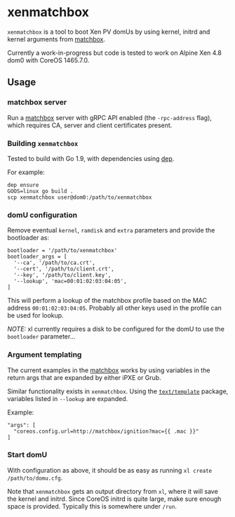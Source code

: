 # xenmatchbox

`xenmatchbox` is a tool to boot Xen PV domUs by using kernel, initrd and kernel arguments from [matchbox](https://github.com/coreos/matchbox).

Currently a work-in-progress but code is tested to work on Alpine Xen 4.8 dom0 with CoreOS 1465.7.0.

## Usage

### matchbox server

Run a [matchbox](https://github.com/coreos/matchbox) server with gRPC API enabled (the `-rpc-address` flag), which requires CA, server and client certificates present.

### Building `xenmatchbox`

Tested to build with Go 1.9, with dependencies using [dep](https://github.com/golang/dep).

For example:
```
dep ensure
GOOS=linux go build .
scp xenmatchbox user@dom0:/path/to/xenmatchbox
```

### domU configuration

Remove eventual `kernel`, `ramdisk` and `extra` parameters and provide the bootloader as:

```
bootloader = '/path/to/xenmatchbox'
bootloader_args = [
  '--ca', '/path/to/ca.crt',
  '--cert', '/path/to/client.crt',
  '--key', '/path/to/client.key',
  '--lookup', 'mac=00:01:02:03:04:05',
]
```

This will perform a lookup of the matchbox profile based on the MAC address `00:01:02:03:04:05`. Probably all other keys used in the profile can be used for lookup.

*NOTE:* xl currently requires a disk to be configured for the domU to use the `bootloader` parameter...

### Argument templating

The current examples in the [matchbox](https://github.com/coreos/matchbox) works by using variables in the return args that are expanded by either iPXE or Grub.

Similar functionality exists in `xenmatchbox`. Using the [`text/template`](https://golang.org/pkg/text/template/) package, variables listed in `--lookup` are expanded.

Example:
```
"args": [
  "coreos.config.url=http://matchbox/ignition?mac={{ .mac }}"
]
```

### Start domU

With configuration as above, it should be as easy as running `xl create /path/to/domu.cfg`.

Note that `xenmatchbox` gets an output directory from `xl`, where it will save the kernel and initrd. Since CoreOS initrd is quite large, make sure enough space is provided. Typically this is somewhere under `/run`.
